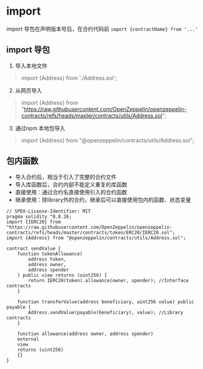 # import
import 导包在声明版本号后，在合约代码前 `import {contractName} from '...'`
## import 导包
1. 导入本地文件
>import {Address} from './Address.sol';
2. 从网页导入
> import {Address} from "https://raw.githubusercontent.com/OpenZeppelin/openzeppelin-contracts/refs/heads/master/contracts/utils/Address.sol";
3. 通过npm 本地包导入
> import {Address} from "@openzeppelin/contracts/utils/Address.sol";
## 包内函数
- 导入合约后，相当于引入了完整的合约文件
- 导入库函数后，合约内部不能定义重复的库函数
- 直接使用：通过合约名直接使用引入的合约函数
- 继承使用：除library外的合约，继承后可以直接使用包内的函数、状态变量
```solidity
// SPDX-License-Identifier: MIT
pragma solidity ^0.8.26;
import {IERC20} from "https://raw.githubusercontent.com/OpenZeppelin/openzeppelin-contracts/refs/heads/master/contracts/token/ERC20/IERC20.sol";
import {Address} from "@openzeppelin/contracts/utils/Address.sol";

contract sendValue {
    function tokenAllowance(
        address token,
        address owner,
        address spender
    ) public view returns (uint256) {
        return IERC20(token).allowance(owner, spender); //Interface contracts
    }

    function transferValue(address beneficiary, uint256 value) public payable {
        Address.sendValue(payable(beneficiary), value); //Library contracts
    }

    function allowance(address owner, address spender)
    external
    view
    returns (uint256)
    {}
}
```

